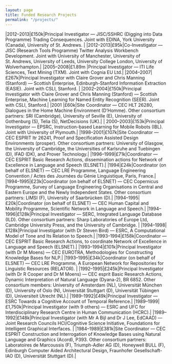 ```yaml
---
layout: page
title: Funded Research Projects
permalink: "/projects/"
---
```



|2012&ndash;2013|£150k|Principal Investigator &mdash; JISC/SSHRC (Digging into Data Programme) Trading Consequences. Joint with EDINA, York University (Canada), University of St. Andrews. |
|2012&ndash;2013|£95k|Co-Investigator &mdash; JISC (Research Tools Programme) Twitter Analysis Workbench Development. Joint with University of Manchester, University of St. Andrews, University of Leeds, University College London, University of Wolverhampton.|
|2005&ndash;2008|£1.89m    |Principal Investigator &mdash; ITI Life Sciences, Text Mining (TXM). Joint with Cognia EU Ltd.|
|2004&ndash;2007|£267k|Principal Investigator with Claire Grover and Chris Manning (Stanford) &mdash; Scottish Enterprise, Edinburgh-Stanford Information Extraction (EASIE). Joint with CSLI, Stanford. |
|2002&ndash;2004|£150k|Principal Investigator with Claire Grover and Chris Manning (Stanford) &mdash; Scottish Enterprise, Machine Learning for Named Entity Recognition (SEER). Joint with CSLI, Stanford.|
|2001 |£60k|Site Coordinator &mdash; CEC HLT 26280, Dialogues in the Home Machine Environment (D’Homme). Other consortium partners: SRI (Cambridge), University of Seville (E), University of Gothenburg (S), Telia (S), NetDecisions (UK).|
| 2000&ndash;2003|£153k|Principal Investigator &mdash; EPSRC, Instruction-based Learning for Mobile Robots (IBL). Joint with University of Plymouth.|
|1998&ndash;2001|£107k|Site Coordinator &mdash; CEC ESPRIT ltr 26241, Proof and Specification Assisted Design Environments (prosper). Other consortium partners: University of Glasgow, the University of Cambridge, the Universities of Karlsruhe and Tuebingen (D), IFAD (DK), and Prover Technology.|
|1996&ndash;1999|£71k|Coordinator &mdash; CEC ESPRIT Basic Research Actions, dissemination actions for Network of Excellence in Language and Speech (ELSNET).|
|1994|£24k|Coordinator (on behalf of ELSNET) &mdash; CEC LRE Programme, Language Engineering Convention / Actes des Journées du Génie Linguistique, Paris, France.|
|1994&ndash;1995|£23k|Coordinator (on behalf of ELSNET) &mdash; CEC Copernicus Programme, Survey of Language Engineering Organisations in Central and Eastern Europe and the Newly Independent States. Other consortium partners: LIMSI (F), University of Saarbrücken (D).|
|1994&ndash;1995|£20k|Coordinator (on behalf of ELSNET) &mdash; CEC Human Capital and Mobility Programme, Scientific Network in Language and Speech.|
|1994&ndash;1996|£128k|Principal Investigator &mdash; SERC, Integrated Language Database (ILD). Other consortium partners: Sharp Laboratories of Europe Ltd, Cambridge University Press, and the University of Cambridge. |
|1994&ndash;1998|£128k|Principal Investigator (with Dr Steven Bird) &mdash; ESRC, A Computational Model of Tone and Its Relation to Speech.|
|1993&ndash;1994|£158k|Coordinator &mdash; CEC ESPRIT Basic Research Actions, to coordinate Network of Excellence in Language and Speech (ELSNET).|
|1993&ndash;1994|£101k|Principal Investigator (with Dr M Moens) &mdash; CEC EUROTRA, Methodologies for Constructing Knowledge Bases for NLP.|
|1993&ndash;1995|£34k|Coordinator (on behalf of ELSNET) &mdash; CEC LRE Programme, A European Network for Repositories for Linguistic Resources (RELATOR). |
|1992&ndash;1995|£245k|Principal Investigator (with Dr R Cooper and Dr M Moens) &mdash; CEC esprit Basic Research Actions, Dynamic Interpretation of Natural Language (Dyana-2), BR 6852. Other consortium members: University of Amsterdam (NL), Universität München (D), University of Oslo (N), Universität Stuttgart (D), Universität Tübingen (D), Universiteit Utrecht (NL).|
|1989&ndash;1992|£49k|Principal Investigator &mdash; ESRC Towards a Cognitive Account of Temporal Reference.|
|1989&ndash;1999|£1,750k|Principal Investigator (with 9 others) &mdash; ESRC and UFC for Interdisciplinary Research Centre in Human Communication (HCRC).|
|1989&ndash;1992|£148k|Principal Investigator (with Mr A Bijl and Dr J Lee, EdCAAD) &mdash; Joint Research Councils HCI/Cognitive Science Initiative, Foundations for Intelligent Graphical Interfaces. |
|1984&ndash;1989|£381k|Site Coordinator &mdash; CEC ESPRIT Construction and Interrogation of Knowledge Bases using Natural Language and Graphics (Acord), P393. Other consortium partners: Laboratoires de Marcoussis (F), Triumph-Adler AG (D), Honeywell BULL (F), Edinburgh Computer Aided Architectural Design, Fraunhofer Gesellschaft-IAO (D), Universität Stuttgart (D).|

